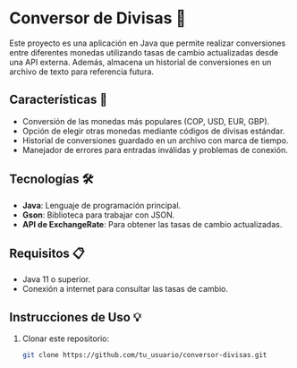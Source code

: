 # Conversor de Divisas 💱

Este proyecto es una aplicación en Java que permite realizar conversiones entre diferentes monedas utilizando tasas de cambio actualizadas desde una API externa. Además, almacena un historial de conversiones en un archivo de texto para referencia futura.

## Características 🚀

- Conversión de las monedas más populares (COP, USD, EUR, GBP).
- Opción de elegir otras monedas mediante códigos de divisas estándar.
- Historial de conversiones guardado en un archivo con marca de tiempo.
- Manejador de errores para entradas inválidas y problemas de conexión.

## Tecnologías 🛠️

- **Java**: Lenguaje de programación principal.
- **Gson**: Biblioteca para trabajar con JSON.
- **API de ExchangeRate**: Para obtener las tasas de cambio actualizadas.

## Requisitos 📋

- Java 11 o superior.
- Conexión a internet para consultar las tasas de cambio.

## Instrucciones de Uso 💡

1. Clonar este repositorio:
   ```bash
   git clone https://github.com/tu_usuario/conversor-divisas.git
